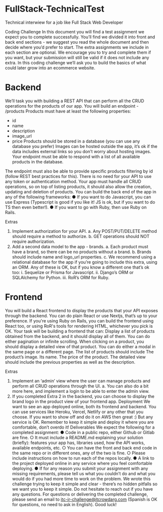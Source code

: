 # FullStack-TechnicalTest

Technical interwiew for a job like Full Stack Web Developer

Coding Challenge
In this document you will find a test assignment we expect you to complete successfully.
You’ll find we divided it into front and back end sections - we suggest you read the whole
document and then decide where you’d prefer to start.
The extra assignments we include in each section are optional. We encourage you to
try and complete them if you want, but your submission will still be valid if it does not
include any extra.
In this coding challenge we’ll ask you to build the basics of what could later grow into an
ecommerce website.

# Backend

We’ll task you with building a REST API that can perform all the CRUD operations for the
products of our app.
You will build an endpoint - /products
Products must have at least the following properties:

- id
- name
- description
- image_url
- price
  Products should be stored in a database (you can use any database you prefer)
  Images can be hosted outside the app, it’s ok if the data includes external links so
  you don’t worry about hosting images.
  Your endpoint must be able to respond with a list of all available products in the
  database.

The endpoint must also be able to provide specific products filtering by id (follow
REST best practices for this).
There is no need for your API to use any token or authentication method.
Your app must handle all CRUD operations, so on top of listing products, it should
also allow the creation, updating and deletion of products.
You can build the back end of the app in any of the following frameworks:
● If you want to do Javascript, you can use Express (Typescript is good if you like it!
JS is ok, but if you want to do TS then even better!).
● If you want to go with Ruby, then use Ruby on Rails.

Extras

1. Implement authorization for your API.
   a. Any POST/PUT/DELETE method should require a method to authorize.
   b. GET operations should NOT require authorization.
2. Add a second data model to the app - brands.
   a. Each product must have a brand, so there can be no products without a
   brand.
   b. Brands should include name and logo_url properties.
   c. We recommend using a relational database for the app if you’re going to
   include this extra, using an ORM. Any of these is OK, but if you know a
   different one that’s ok too:
   i. Sequelize or Prisma for Javascript.
   ii. Django’s ORM or SQLAlchemy for Python.
   iii. RoR’s ORM for Ruby.

# Frontend

You will build a React frontend to display the products that your API exposes through the
backend. You can do plain React or use Nextjs, that’s up to your preference.
If you're using Ruby on Rails, you can build the frontend using React too, or using RoR's
tools for rendering HTML, whichever you pick is OK.
Your task will be building a frontend that can:
Display a list of products obtained from the backend, and it should display all of
them. You can do either pagination or infinite scrolling.
When clicking on a product, you should display a detailed view of that product.
You can do either a modal in the same page or a different page.
The list of products should include
The product’s image.
Its name.
The price of the product.
The detailed view should include the previous properties as well as the
description.

Extras

1. Implement an ‘admin’ view where the user can manage products and perform all
   CRUD operations through the UI.
   a. You can also do a bit more here, and implement a login to be able to enter
   the admin view.
2. If you completed Extra 2 in the backend, you can choose to display the brand logo
   in the product view of your frontend app.
   Deployment
   We want to see an app deployed online, both its frontend and backend. You can use
   services like Heroku, Vercel, Netlify or any other that you choose. If you want to show off
   and do it on AWS then great :) But any service is OK.
   Remember to keep it simple and deploy it where you are comfortable, don’t overdo it!
   Deliverables
   We expect the following for a completed assignment:
   ● Code in a public repo, either Github or Gitlab are fine.
   ○ It must include a README.md explaining your solution (briefly): features
   your app has, libraries used, how the API works, available endpoints, etc.
   ○ You can have the front and back end code in the same repo or in different
   ones, any of the two is fine.
   ○ Please include instructions on how to run each of the repos locally.
   ● A link to the project deployed online in any service where you feel comfortable
   deploying.
   ● If for any reason you submit your assignment with any missing requirements,
   please tell us what you couldn’t do and what you would do if you had more time to
   work on the problem.
   We wrote this challenge trying to keep it simple and clear - there’s no hidden pitfalls so
   we want you to keep it simple. Do not hesitate to reach out if you have any questions.
   For questions or delivering the completed challenge, please send an email to
   itc-jr-challenge@itcrowdarg.com (Spanish is OK for questions, no need to ask in
   English).
   Good luck!

